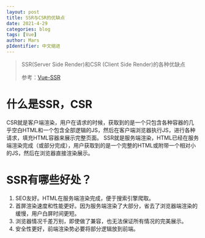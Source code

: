 ```yaml
---
layout: post
title: SSR与CSR的优缺点
date: 2021-4-29
categories: blog
tags: [Vue]
author: Mars
pIdentifier: 中文缩进
---
```


> SSR(Server Side Render)和CSR (Client Side Render)的各种优缺点
> 
> 参考：[Vue-SSR](https://zhuanlan.zhihu.com/p/84835469)

# 什么是SSR，CSR

CSR就是客户端渲染，用户在请求的时候，获取到的是一个只包含各种容器的几乎空白HTML和一个包含全部逻辑的JS，然后在客户端浏览器执行JS，进行各种请求，填充HTML容器来展示完整页面。
SSR就是服务端渲染，HTML已经在服务端渲染完成（或部分完成），用户获取到的是一个完整的HTML或附带一个相对小的JS，然后在浏览器直接渲染展示。

# SSR有哪些好处？

1. SEO友好。HTML在服务端渲染完成，便于搜索引擎爬取。
2. 首屏渲染速度和性能更好。因为服务端渲染了大部分，省去了浏览器端渲染的缓慢，用户白屏时间更短。
3. 浏览器情况千差万别，即使做了兼容，也无法保证所有情况的完美展示。
4. 安全性更好，前端渲染势必要将部分逻辑放到前端。